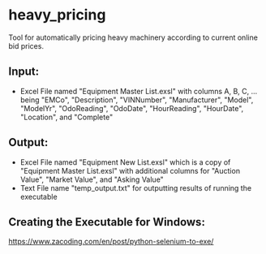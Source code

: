 # heavy_pricing
Tool for automatically pricing heavy machinery according to current online bid prices. 

## Input:
- Excel File named "Equipment Master List.exsl" with columns A, B, C, ... being "EMCo", "Description", "VINNumber", "Manufacturer", "Model", "ModelYr", "OdoReading", "OdoDate", "HourReading", "HourDate", "Location", and "Complete"

## Output:
- Excel File named "Equipment New List.exsl" which is a copy of "Equipment Master List.exsl" with additional columns for "Auction Value", "Market Value", and "Asking Value"
- Text File name "temp_output.txt" for outputting results of running the executable

## Creating the Executable for Windows:
https://www.zacoding.com/en/post/python-selenium-to-exe/
